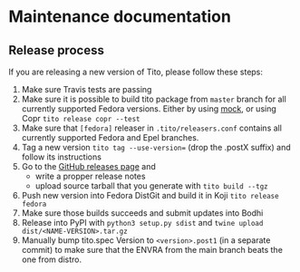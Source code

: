# Maintenance documentation

## Release process

If you are releasing a new version of Tito, please follow these steps:

1. Make sure Travis tests are passing
2. Make sure it is possible to build tito package from `master` branch for all
   currently supported Fedora versions. Either by using [mock][mock], or using
   Copr `tito release copr --test`
3. Make sure that `[fedora]` releaser in `.tito/releasers.conf` contains all
   currently supported Fedora and Epel branches.
4. Tag a new version `tito tag --use-version=` (drop the .postX suffix) and
   follow its instructions
5. Go to the [GitHub releases page][releases] and
   - write a propper release notes
   - upload source tarball that you generate with `tito build --tgz`
6. Push new version into Fedora DistGit and build it in Koji
   `tito release fedora`
7. Make sure those builds succeeds and submit updates into Bodhi
8. Release into PyPI with `python3 setup.py sdist` and `twine upload
   dist/<NAME-VERSION>.tar.gz`
9. Manually bump tito.spec Version to `<version>.post1` (in a separate commit)
   to make sure that the ENVRA from the main branch beats the one from distro.



[mock]: https://github.com/rpm-software-management/mock
[releases]: https://github.com/dgoodwin/tito/releases
